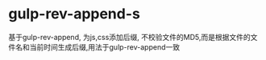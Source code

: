 # gulp-rev-append-s
基于gulp-rev-append, 为js,css添加后缀, 不校验文件的MD5,而是根据文件的文件名和当前时间生成后缀,用法于gulp-rev-append一致
